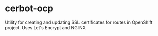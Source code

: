 # cerbot-ocp
Utility for creating and updating SSL certificates for routes in OpenShift project. Uses Let's Encrypt and NGINX
